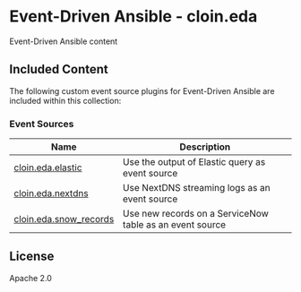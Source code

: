 # Event-Driven Ansible - cloin.eda

Event-Driven Ansible content

## Included Content

The following custom event source plugins for Event-Driven Ansible are included within this collection:

### Event Sources 

| Name  | Description |
| ----- | ----------- |
| [cloin.eda.elastic](https://github.com/cloin/cloin.eda/blob/main/docs/elastic.rst) | Use the output of Elastic query as event source |
| [cloin.eda.nextdns](https://github.com/cloin/cloin.eda/blob/main/docs/nextdns.rst) | Use NextDNS streaming logs as an event source |
| [cloin.eda.snow_records](https://github.com/cloin/cloin.eda/blob/main/docs/snow_records.rst) | Use new records on a ServiceNow table as an event source |

## License

Apache 2.0
